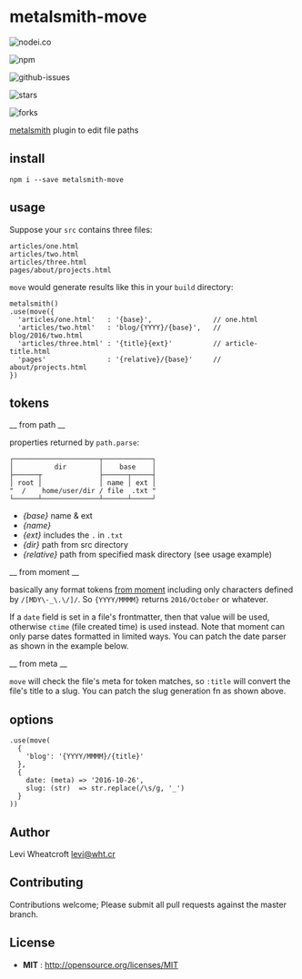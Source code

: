 # metalsmith-move

![nodei.co](https://nodei.co/npm/metalsmith-move.png?downloads=true&downloadRank=true&stars=true)

![npm](https://img.shields.io/npm/v/metalsmith-move.svg)

![github-issues](https://img.shields.io/github/issues/leviwheatcroft/metalsmith-move.svg)

![stars](https://img.shields.io/github/stars/leviwheatcroft/metalsmith-move.svg)

![forks](https://img.shields.io/github/forks/leviwheatcroft/metalsmith-move.svg)

[metalsmith](metalsmith.io) plugin to edit file paths


## install

`npm i --save metalsmith-move`

## usage

Suppose your `src` contains three files:

```
articles/one.html
articles/two.html
articles/three.html
pages/about/projects.html
```

`move` would generate results like this in your `build` directory:
```
metalsmith()
.use(move({
  'articles/one.html'   : '{base}',               // one.html
  'articles/two.html'   : 'blog/{YYYY}/{base}',   // blog/2016/two.html
  'articles/three.html' : '{title}{ext}'          // article-title.html
  'pages'               : '{relative}/{base}'     // about/projects.html
})
```

## tokens

__ from path __

properties returned by `path.parse`:

```
┌─────────────────────┬────────────┐
│          dir        │    base    │
├──────┬              ├──────┬─────┤
│ root │              │ name │ ext │
"  /    home/user/dir / file  .txt "
└──────┴──────────────┴──────┴─────┘
```


 - *{base}* name & ext
 - *{name}*
 - *{ext}* includes the `.` in `.txt`
 - *{dir}* path from src directory
 - *{relative}* path from specified mask directory (see usage example)

__ from moment __

basically any format tokens
[from moment](http://momentjs.com/docs/#/displaying/) including only characters
defined by `/[MDY\-_\.\/]/`. So `{YYYY/MMMM}` returns `2016/October` or
whatever.

If a `date` field is set in a file's frontmatter, then that value will be used,
otherwise `ctime` (file created time) is used instead. Note that moment can
only parse dates formatted in limited ways. You can patch the date parser as
shown in the example below.

__ from meta __

`move` will check the file's meta for token matches, so `:title` will convert
the file's title to a slug. You can patch the slug generation fn as shown above.

## options

```
.use(move(
  {
    'blog': '{YYYY/MMMM}/{title}'
  },
  {
    date: (meta) => '2016-10-26',
    slug: (str)  => str.replace(/\s/g, '_')
  }
))
```

## Author

Levi Wheatcroft <levi@wht.cr>

## Contributing

Contributions welcome; Please submit all pull requests against the master
branch.

## License

 - **MIT** : http://opensource.org/licenses/MIT
